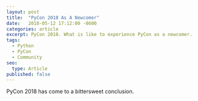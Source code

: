 ```yaml
---
layout: post
title:  "PyCon 2018 As A Newcomer"
date:   2018-05-12 17:12:00 -0600
categories: article
excerpt: PyCon 2018. What is like to experience PyCon as a newcomer.
tags: 
  - Python
  - PyCon
  - Community
seo:
  type: Article
published: false
---
```

PyCon 2018 has come to a bittersweet conclusion. 

